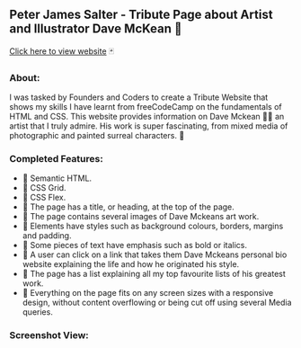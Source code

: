 ## Peter James Salter - Tribute Page about Artist and Illustrator Dave McKean :crystal_ball:
[Click here to view website](https://pjsalter.github.io/PJS-Tribute-Page-Dave-McKean/) :black_joker:

### About:

I was tasked by Founders and Coders to create a Tribute Website that shows my skills I have learnt from freeCodeCamp on the fundamentals of HTML and CSS. This website provides information on Dave Mckean :artist: an artist that I truly admire. His work is super fascinating, from mixed media of photographic and painted surreal characters. :art:

### Completed Features:

- :strawberry: Semantic HTML.
- :pineapple: CSS Grid.
- :grapes: CSS Flex.
- :melon: The page has a title, or heading, at the top of the page.
- :tomato: The page contains several images of Dave Mckeans art work.
- :peach: Elements have styles such as background colours, borders, margins and padding.
- :green_apple: Some pieces of text have emphasis such as bold or italics.
- :lemon: A user can click on a link that takes them Dave Mckeans personal bio website explaining the life and how he originated his style.
- :tangerine: The page has a list explaining all my top favourite lists of his greatest work.
- :cherries: Everything on the page fits on any screen sizes with a responsive design, without content overflowing or being cut off using several Media queries.

### Screenshot View:

